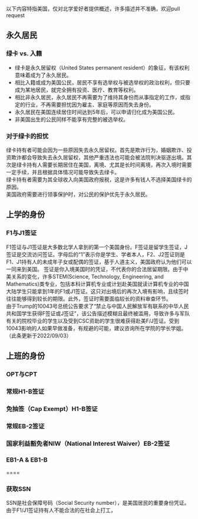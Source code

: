以下内容特指美国，仅对北学爱好者提供概述，许多描述并不准确，欢迎pull request  
## 永久居民
### 绿卡 vs. 入籍  
- 绿卡是永久居留权（United States permanent resident）的象征，有该权利意味着成为了永久居民。  
- 相比入籍或成为美国公民，居民不享有选举权与被选举权的政治权利，但只要成为某地居民，就完全拥有投资、医疗、教育等权利。  
- 相比非永久居民，永久居民不再需要为了维持其身份而从事指定的工作，或指定的行业，不再需要担忧因为雇主、家庭等原因而失去身份。  
- 永久居民在美国连续居住时间达到5年后，可以申请归化成为美国公民。  
- 非美国出生的公民同样不能享有完整的被选举权。  
### 对于绿卡的担忧  
绿卡持有者可能会因为一些原因失去永久居留权。首先是欺诈行为，婚姻欺诈、投资欺诈都会导致失去永久居留权，其他严重违法也可能会被法院判决驱逐出境。其次是绿卡持有人需要长期居住在美国，离境、尤其是长时间离境，再次入境时需要一定手续，并且根据具体情况可能导致失去绿卡。  
绿卡持有者需要为其全球收入向美国政府报税，这是许多有钱人不选择美国绿卡的原因。  
美国政府需要进行领事保护时，对公民的保护优先于永久居民。  
## 上学的身份  
### F1与J1签证  
F1签证与J1签证是大多数北学人拿到的第一个美国身份。F签证是留学生签证，J签证是交流访问签证。字母后的“1”表示你是学生、学者本人，F2、J2签证则是F1、J1持有人的未成年子女或配偶的签证，基于人道主义，美国政府认为他们可以一同来到美国。 
签证是你入境美国时的凭证，不代表你的合法居留期限。由于中美关系的变化，许多STEM(Science, Technology, Engineering, and Mathematics)类专业，包括本科计算机专业或计划赴美国就读计算机专业的中国大陆学生只能拿到1年的F1或J1签证。这只对出境后的再次入境有影响，且续签时往往能够得到较长的期限。此外，签证时需要面临较长的资料审查环节。  
由于Trump的10043号总统公告要求了“禁止与中国人民解放军有联系的中华人民共和国学生获得F签证或J签证”，该公告描述模糊且最终被滥用，导致许多与军队有关的院校毕业的学生以及受到CSC资助的学生很难获得赴美F/J签证。受到10043影响的人如果早做准备，有规避的可能，建议咨询所在学院的学长学姐。（此条更新于2022/09/03）  

## 上班的身份  
### OPT与CPT  

### 常规H1-B签证  

### 免抽签（Cap Exempt）H1-B签证  

### 常规EB-2签证

### 国家利益豁免者NIW（National Interest Waiver）EB-2签证  

### EB1-A & EB1-B  


====  
### 获取SSN  
SSN是社会保障号码（Social Security number），是美国居民的重要身份凭证。由于F1/J1签证持有人不能合法的在社会上打工，  





